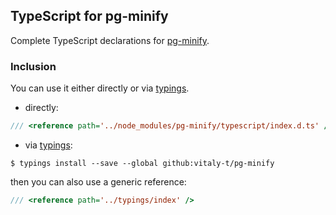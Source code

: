 ## TypeScript for pg-minify

Complete TypeScript declarations for [pg-minify].

### Inclusion

You can use it either directly or via [typings].
 
* directly:

```ts
/// <reference path='../node_modules/pg-minify/typescript/index.d.ts' />
```

* via [typings]:

```
$ typings install --save --global github:vitaly-t/pg-minify
```

then you can also use a generic reference:

```ts
/// <reference path='../typings/index' />
```

[pg-minify]:https://github.com/vitaly-t/pg-minify
[typings]:https://github.com/typings/typings
